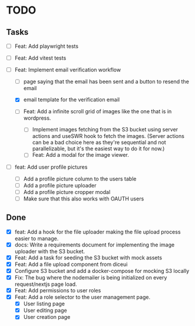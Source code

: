 # TODO

## Tasks

- [ ] Feat: Add playwright tests
- [ ] Feat: Add vitest tests

- [ ] Feat: Implement email verification workflow

  - [ ] page saying that the email has been sent and a button to resend the email
  - [x] email template for the verification email

  - [ ] Feat: Add a infinite scroll grid of images like the one that is in wordpress.
    - [ ] Implement images fetching from the S3 bucket using server actions and useSWR hook to fetch the images. (Server actions can be a bad choice here as they're sequential and not parallelizable, but it's the easiest way to do it for now.)
    - [ ] Feat: Add a modal for the image viewer.

- [ ] feat: Add user profile pictures
  - [ ] Add a profile picture column to the users table
  - [ ] Add a profile picture uploader
  - [ ] Add a profile picture cropper modal
  - [ ] Make sure that this also works with OAUTH users

## Done

- [x] feat: Add a hook for the file uploader making the file upload process easier to manage.
- [x] docs: Write a requirements document for implementing the image uploader with the S3 bucket.
- [x] Feat: Add a task for seeding the S3 bucket with mock assets
- [x] Feat: Add a file upload component from diceui
- [x] Configure S3 bucket and add a docker-compose for mocking S3 locally
- [x] Fix: The bug where the nodemailer is being initialized on every request/nextjs page load.
- [x] Feat: Add permissions to user roles
- [x] Feat: Add a role selector to the user management page.
  - [x] User listing page
  - [x] User editing page
  - [x] User creation page
